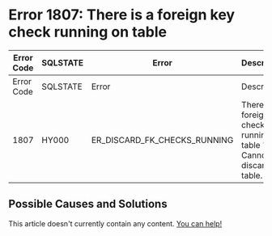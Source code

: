 
# Error 1807: There is a foreign key check running on table


| Error Code | SQLSTATE | Error | Description |
| --- | --- | --- | --- |
| Error Code | SQLSTATE | Error | Description |
| 1807 | HY000 | ER_DISCARD_FK_CHECKS_RUNNING | There is a foreign key check running on table '%s'. Cannot discard the table. |




## Possible Causes and Solutions


This article doesn't currently contain any content. [You can help!](/kb/en/writing-and-editing-knowledge-base-articles/)

